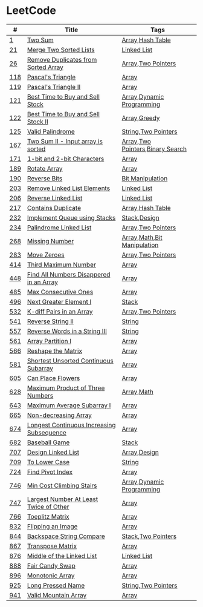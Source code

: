 # LeetCode

| #       | Title                                         | Tags                                         |
|---------|-----------------------------------------------|----------------------------------------------|
| [1][]   | [Two Sum][]                                   | [Array][],[Hash Table][]                     |
| [21][]  | [Merge Two Sorted Lists][]                    | [Linked List][]                              |
| [26][]  | [Remove Duplicates from Sorted Array][]       | [Array][],[Two Pointers][]                   |
| [118][] | [Pascal's Triangle][]                         | [Array][]                                    |
| [119][] | [Pascal's Triangle II][]                      | [Array][]                                    |
| [121][] | [Best Time to Buy and Sell Stock][]           | [Array][],[Dynamic Programming][]            |
| [122][] | [Best Time to Buy and Sell Stock II][]        | [Array][],[Greedy][]                         |
| [125][] | [Valid Palindrome][]                          | [String][],[Two Pointers][]                  |
| [167][] | [Two Sum II - Input array is sorted][]        | [Array][],[Two Pointers][],[Binary Search][] |
| [171][] | [1-bit and 2-bit Characters][]                | [Array][]                                    |
| [189][] | [Rotate Array][]                              | [Array][]                                    |
| [190][] | [Reverse Bits][]                              | [Bit Manipulation][]                         |
| [203][] | [Remove Linked List Elements][]               | [Linked List][]                              |
| [206][] | [Reverse Linked List][]                       | [Linked List][]                              |
| [217][] | [Contains Duplicate][]                        | [Array][],[Hash Table][]                     |
| [232][] | [Implement Queue using Stacks][]              | [Stack][],[Design][]                         |
| [234][] | [Palindrome Linked List][]                    | [Array][],[Two Pointers][]                   |
| [268][] | [Missing Number][]                            | [Array][],[Math][],[Bit Manipulation][]      |
| [283][] | [Move Zeroes][]                               | [Array][],[Two Pointers][]                   |
| [414][] | [Third Maximum Number][]                      | [Array][]                                    |
| [448][] | [Find All Numbers Disappered in an Array][]   | [Array][]                                    |
| [485][] | [Max Consecutive Ones][]                      | [Array][]                                    |
| [496][] | [Next Greater Element I][]                    | [Stack][]                                    |
| [532][] | [K-diff Pairs in an Array][]                  | [Array][],[Two Pointers][]                   |
| [541][] | [Reverse String II][]                         | [String][]                                   |
| [557][] | [Reverse Words in a String III][]             | [String][]                                   |
| [561][] | [Array Partition I][]                         | [Array][]                                    |
| [566][] | [Reshape the Matrix][]                        | [Array][]                                    |
| [581][] | [Shortest Unsorted Continuous Subarray][]     | [Array][]                                    |
| [605][] | [Can Place Flowers][]                         | [Array][]                                    |
| [628][] | [Maximum Product of Three Numbers][]          | [Array][],[Math][]                           |
| [643][] | [Maximum Average Subarray I][]                | [Array][]                                    |
| [665][] | [Non-decreasing Array][]                      | [Array][]                                    |
| [674][] | [Longest Continuous Increasing Subsequence][] | [Array][]                                    |
| [682][] | [Baseball Game][]                             | [Stack][]                                    |
| [707][] | [Design Linked List][]                        | [Array][],[Design][]                         |
| [709][] | [To Lower Case][]                             | [String][]                                   |
| [724][] | [Find Pivot Index][]                          | [Array][]                                    |
| [746][] | [Min Cost Climbing Stairs][]                  | [Array][],[Dynamic Programming][]            |
| [747][] | [Largest Number At Least Twice of Other][]    | [Array][]                                    |
| [766][] | [Toeplitz Matrix][]                           | [Array][]                                    |
| [832][] | [Flipping an Image][]                         | [Array][]                                    |
| [844][] | [Backspace String Compare][]                  | [Stack][],[Two Pointers][]                   |
| [867][] | [Transpose Matrix][]                          | [Array][]                                    |
| [876][] | [Middle of the Linked List][]                 | [Linked List][]                              |
| [888][] | [Fair Candy Swap][]                           | [Array][]                                    |
| [896][] | [Monotonic Array][]                           | [Array][]                                    |
| [925][] | [Long Pressed Name][]                         | [String][],[Two Pointers][]                  |
| [941][] | [Valid Mountain Array][]                      | [Array][]                                    |


<!-- Questions -->
[1]: https://leetcode.com/problems/two-sum/
[21]: https://leetcode.com/problems/merge-two-sorted-lists/
[26]: https://leetcode.com/problems/remove-duplicates-from-sorted-array/
[118]: https://leetcode.com/problems/pascals-triangle/
[119]: https://leetcode.com/problems/pascals-triangle-ii/
[121]: https://leetcode.com/problems/best-time-to-buy-and-sell-stock/
[122]: https://leetcode.com/problems/best-time-to-buy-and-sell-stock-ii/
[125]: https://leetcode.com/problems/valid-palindrome/
[167]: https://leetcode.com/problems/two-sum-ii-input-array-is-sorted/
[171]: https://leetcode.com/problems/1-bit-and-2-bit-characters/
[189]: https://leetcode.com/problems/rotate-array/
[190]: https://leetcode.com/problems/reverse-bits/
[203]: https://leetcode.com/problems/remove-linked-list-elements/
[206]: https://leetcode.com/problems/reverse-linked-list/
[217]: https://leetcode.com/problems/contains-duplicate/
[232]: https://leetcode.com/problems/implement-queue-using-stacks/
[234]: https://leetcode.com/problems/palindrome-linked-list/
[268]: https://leetcode.com/problems/missing-number/
[283]: https://leetcode.com/problems/move-zeroes/
[414]: https://leetcode.com/problems/third-maximum-number/
[448]: https://leetcode.com/problems/find-all-numbers-disappeared-in-an-array/
[485]: https://leetcode.com/problems/max-consecutive-ones/
[496]: https://leetcode.com/problems/next-greater-element-i/
[532]: https://leetcode.com/problems/k-diff-pairs-in-an-array/
[541]: https://leetcode.com/problems/reverse-string-ii/
[557]: https://leetcode.com/problems/reverse-words-in-a-string-iii/
[561]: https://leetcode.com/problems/array-partition-i/
[566]: https://leetcode.com/problems/reshape-the-matrix/
[581]: https://leetcode.com/problems/shortest-unsorted-continuous-subarray/
[605]: https://leetcode.com/problems/can-place-flowers/
[628]: https://leetcode.com/problems/maximum-product-of-three-numbers/
[643]: https://leetcode.com/problems/maximum-average-subarray-i/
[665]: https://leetcode.com/problems/non-decreasing-array/
[674]: https://leetcode.com/problems/longest-continuous-increasing-subsequence/
[682]: https://leetcode.com/problems/baseball-game/
[707]: https://leetcode.com/problems/design-linked-list/
[709]: https://leetcode.com/problems/to-lower-case/
[724]: https://leetcode.com/problems/find-pivot-index/
[746]: https://leetcode.com/problems/min-cost-climbing-stairs
[747]: https://leetcode.com/problems/largest-number-at-least-twice-of-others
[766]: https://leetcode.com/problems/toeplitz-matrix/
[832]: https://leetcode.com/problems/flipping-an-image/
[844]: https://leetcode.com/problems/backspace-string-compare/
[867]: https://leetcode.com/problems/transpose-matrix/
[876]: https://leetcode.com/problems/middle-of-the-linked-list/
[888]: https://leetcode.com/problems/fair-candy-swap/
[896]: https://leetcode.com/problems/monotonic-array/
[925]: https://leetcode.com/problems/long-pressed-name/
[941]: https://leetcode.com/problems/valid-mountain-array/

<!-- Tags -->
[Array]: https://leetcode.com/tag/array/
[Binary Search]: https://leetcode.com/tag/binary-search/
[Bit Manipulation]: https://leetcode.com/tag/bit-manipulation/
[Design]: https://leetcode.com/tag/design/
[Dynamic Programming]: https://leetcode.com/tag/dynamic-programming/
[Greedy]: https://leetcode.com/tag/greedy/
[Hash Table]: https://leetcode.com/tag/hash-table/
[Linked List]: https://leetcode.com/tag/linked-list/
[Math]: https://leetcode.com/tag/math/
[Stack]: https://leetcode.com/tag/stack/
[String]: https://leetcode.com/tag/string/
[Two Pointers]: https://leetcode.com/tag/two-pointers/

<!-- Solutions -->
[Two Sum]: ./0001-Two.Sum/
[Merge Two Sorted Lists]: ./0021-Merge.Two.Sorted.Lists/
[Remove Duplicates from Sorted Array]: ./0026-Remove.Duplicates.from.Sorted.Array/
[Pascal's Triangle]: ./0118-Pascals.Triangle/
[Pascal's Triangle II]: ./0119-Pascals.Triangle.II/
[Best Time to Buy and Sell Stock]: ./0121-Best.Time.to.Buy.and.Sell.Stock/
[Best Time to Buy and Sell Stock II]: ./0122-Best.Time.to.Buy.and.Sell.Stock.II/
[Valid Palindrome]: ./0125-Valid-Palindrome/
[Two Sum II - Input array is sorted]: ./0167-Two.Sum.II.Input.array.is.sorted/
[1-bit and 2-bit Characters]: ./0171-1-bit.and.2-bit.Characters/
[Rotate Array]: ./0189-Rotate.Array/
[Reverse Bits]: ./0190-Reverse.Bits/
[Remove Linked List Elements]: ./0203-Remove.Linked.List.Elements/
[Reverse Linked List]: ./0206-Reverse.Linked.List/
[Contains Duplicate]: ./0217-Contains.Duplicate/
[Implement Queue using Stacks]: ./0232-Implement.Queue.using.Stacks/
[Palindrome Linked List]: ./0234-Palindrome.Linked.List/
[Missing Number]: ./0268-Missing.Number/
[Move Zeroes]: ./0283-Move.Zeroes/
[Third Maximum Number]: ./0414-Third.Maximum.Number/
[Find All Numbers Disappered in an Array]: ./0448-Fina.All.Numbers.Disappered.in.an.Array/
[Max Consecutive Ones]: ./0485-Max.Consecutive.Ones/
[Next Greater Element I]: ./0496-Next.Greater.Element.I/
[K-diff Pairs in an Array]: ./0532-K-diff.Pairs.in.an.Array/
[Reverse String II]: ./0541-Reverse.String.II/
[Reverse Words in a String III]: ./0557-Reverse.Words.in.a.String.III/
[Array Partition I]: ./0561-Array.Partition.I/
[Reshape the Matrix]: ./0566-Reshape.the.Matrix/
[Shortest Unsorted Continuous Subarray]: ./0581-Shortest.Unsorted.Continuous.Subarray/
[Can Place Flowers]: ./0605-Can.Place.Flowers/
[Maximum Product of Three Numbers]: ./0628-Maximum.Product.of.Three.Numbers/
[Maximum Average Subarray I]: ./0643-Maximum.Average.Subarray.I/
[Non-decreasing Array]: ./0665-Non-decreasing.Array/
[Longest Continuous Increasing Subsequence]: ./0674-Longest.Continuous.Increasing.Subsequence/
[Baseball Game]: ./0682-Baseball.Game/
[Design Linked List]: ./0707-Design.Linked.List/
[To Lower Case]: ./0709-To.Lower.Case/
[Find Pivot Index]: ./0724-Find.Pivot.Index/
[Min Cost Climbing Stairs]: ./0746-Min.Cost.Climbing.Stairs/
[Largest Number At Least Twice of Other]: ./0747-Largest.Number.At.Least.Twice.of.Others/
[Toeplitz Matrix]: ./0766-Toeplitz.Matrix/
[Flipping an Image]: ./0832-Flipping.an.Image/
[Backspace String Compare]: ./0844-Backspace.String.Compare/
[Transpose Matrix]: ./0867-Transpose.Matrix/
[Middle of the Linked List]: ./0876-Middle.of.the.Linked.List/
[Fair Candy Swap]: ./0888-Fair.Candy.Swap/
[Monotonic Array]: ./0896-Monotonic.Array/
[Long Pressed Name]: ./0925-Long.Pressed.Name/
[Valid Mountain Array]: ./0941-Valid.Mountain.Array/

<!--
## Algorithms

1. [Two Sum](Algorithms/Two.Sum)
2. [Add Two Numbers](Algorithms/Add.Two.Numbers)
13. [Roman to Integer](Algorithms/Roman.to.Integer)
35. [Search Insert Position](Algorithms/Search.Insert.Position)
38. [Count and Say](Algorithms/Count.and.Say)
53. [Maximum Subarray](Algorithms/Maximum.Subarray)
69. [Sqrt(x)](Algorithms/Sqrtx)
101. [Symmetric Tree](Algorithms/Symmetric.Tree)
771. [Jewels and Stones](Algorithms/Jewels.and.Stones)
796. [Rotate String](Algorithms/Rotate.String)
905. [Sort Array By Parity](Algorithms/Sort.Array.By.Parity)


## Database

175. [Combine Two Tables](Database/Combine.Two.Tables)
176. [Second Highest Salary](Database/Second.Highest.Salary)
181. [Employees Earning More Than Their Managers](Database/Employees.Earning.More.Than.Their.Managers)
182. [Duplicate Emails](Database/Duplicate.Emails)
183. [Customers Who Never Order](Database/Customers.Who.Never.Order)
196. [Delete Duplicate Emails](Database/Delete.Duplicate/Emails)
197. [Rising Temperature](Database/Rising.Temperature)
595. [Big Countries](Database/Big.Countries)
596. [Classes More Than 5 Students](Database/Classes.More.Than.5.Students)
620. [Not Boring Movies](Database/Not.Boring.Movies)
627. [Swap Salary](Database/Swap.Salary)


## Shell

193. [Valid Phone Numbers](Shell/Valid.Phone.Numbers)
195. [Tenth Line](Shell/Tenth.Line)


## Reorganize

3. [Longest Substring Without Repeating Characters](src/longestSubstringWithoutRepeatingCharacters.md)
4. [Median of Two Sorted Arrays](src/medianofTwoSortedArrays.md)
5. [Longest Palindromic Substring](src/longestPalindromicSubstring.md)
6. [ZigZag Conversion](src/zigzagConversion.md)
7. [Reverse Integer](src/reverseInteger.md)
8. [String to Integer (atoi)](src/stringToInteger.md)
9. [Palindrome Numbers](src/palindromeNumber.md)
14. [Longest Common Prefix](src/longestCommonPrefix.md)
19. [Remove Nth Node From End of List](src/removeNthNodeFromEndOfList.md)
20. [Valid Parentheses](src/validParentheses.md)
21. [Merge Two Sorted Lists](src/mergeTwoSortedLists.md)
22. [Generate Parentheses](src/generateParentheses.md)
23. [Merge k Sorted Lists](src/mergeKSortedLists.md)
26. [Remove Duplicates from Sorted Array](src/removeDuplicatesFromSortedArray.md)
28. [Implement strStr()](src/implementStr.md)
29. [Divide Two Integers](src/divideTwoIntegers.md)
31. [Next Permutation](src/nextPermutation.md)
50. [Pow(x, n)](src/powXN.md)
55. [Jump Game](src/jumpGame.md)
58. [Length of Last Word](src/lengthOfLastWord.md)
61. [Rotate List](src/rotateList.md)
66. [Plus One](src/plusOne.md)
67. [Add Binary](src/addBinary.md)
70. [Climbing Stairs](src/climbingStairs.md)
94. [Binary Tree Inorder Traversal](src/binaryTreeInorderTraversal.md)
98. [Validate Binary Search Tree](src/validateBinarySearchTree.md)
100. [Same Tree](src/sameTree.md)
105. [Construct Binary Tree from Preorder and Inorder Traversal](src/constructBinaryPreorderAndInorder.md)
106. [Construct Binary Tree from Inorder and Postorder Traversal](src/constructBinaryInorderAndPostorder.md)
110. [Balanced Binary Tree](src/balancedBinaryTree.md)
111. [Minimum Depth of Binary Tree](src/minimumDepthOfBinaryTree.md)
136. [Single Number](src/singleNumber.md)
137. [Single Number II](src/singleNumberII.md)
141. [Linked List Cycle](src/linkedListCycle.md)
142. [Linked List Cycle II](src/linkedListCycleII.md)
162. [Find Peak Element](src/findPeakElement.md)
191. [Number of 1 Bits](src/numberOf1Bits.md)
201. [Bitwise AND of Numbers Range](./src/bitwiseANDofNumbersRange.md)
260. [Single Number III](src/singleNumberIII.md)
263. [Ugly Number](src/uglyNumber.md)
287. [Find the Duplicate Number](src/findTheDuplicateNumber.md)
295. [Find Median from Data Stream](src/findMedianFromDataStream.md)
299. [Bulls and Cows](src/bullsAndCows.md)
326. [Power of Three](src/powerOfThree.md)
349. [Intersection of Two Arrays](src/intersectionOfTwoArrays.md)
350. [Intersection of Two Arrays II](src/intersectionOfTwoArraysII.md)
367. [Valid Perfect Square](src/validPerfectSquare.md)
371. [Sum of Two Integers](src/sumOfTwoIntegers.md)
372. [Super Pow](src/superPow.md)
374. [Guess Number Higher or Lower](src/guessNumberHigherOrLower.md)
382. [Linked List Random Node](src/linkedListRandomNode.md)
384. [Shuffle an Array](src/shuffleAnArray.md)
387. [First Unique Character in a String](src/firstUniqueCharInString.md)
389. [Find the Difference](src/findTheDifference.md)
390. [Elimination Game](src/eliminationGame.md)
391. [Perfect Rectangle](src/prefectRectangle.md)
396. [Rotate Function](src/rotateFunction.md)
442. [Find All Duplicates in an array](src/findAllDuplicatesInAnArray.md)
-->
